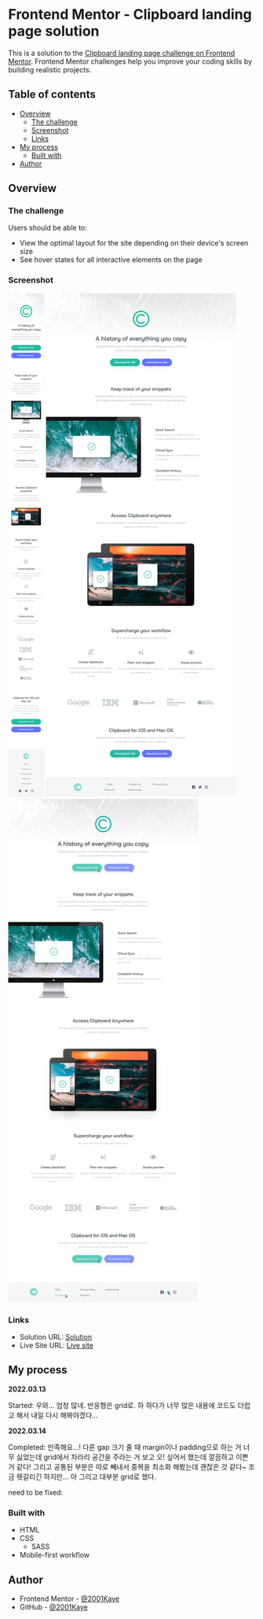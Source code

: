 # Frontend Mentor - Clipboard landing page solution

This is a solution to the [Clipboard landing page challenge on Frontend Mentor](https://www.frontendmentor.io/challenges/clipboard-landing-page-5cc9bccd6c4c91111378ecb9). Frontend Mentor challenges help you improve your coding skills by building realistic projects.

## Table of contents

- [Overview](#overview)
  - [The challenge](#the-challenge)
  - [Screenshot](#screenshot)
  - [Links](#links)
- [My process](#my-process)
  - [Built with](#built-with)
- [Author](#author)

## Overview

### The challenge

Users should be able to:

- View the optimal layout for the site depending on their device's screen size
- See hover states for all interactive elements on the page

### Screenshot

![](./design/mobile-design.jpg)
![](./design/desktop-design.jpg)
![](./design/active-states.jpg)

### Links

- Solution URL: [Solution]()
- Live Site URL: [Live site]()

## My process

**2022.03.13**

Started: 우와... 엄청 많네. 반응형은 grid로. 하 하다가 너무 많은 내용에 코드도 더럽고 해서 내일 다시 해봐야겠다...

**2022.03.14**

Completed: 만족해요...! 다른 gap 크기 줄 때 margin이나 padding으로 하는 거 너무 싫었는데 grid에서 차라리 공간을 주라는 거 보고 오! 싶어서 했는데 깔끔하고 이쁜 거 같다! 그리고 공통된 부분은 따로 빼내서 중복을 최소화 해봤는데 괜찮은 것 같다~ 조금 헷갈리긴 하지만... 아 그리고 대부분 grid로 했다.

need to be fixed:

### Built with

- HTML
- CSS
  - SASS
- Mobile-first workflow

## Author

- Frontend Mentor - [@2001Kaye](https://www.frontendmentor.io/profile/jhan117)
- GitHub - [@2001Kaye](https://github.com/jhan117)
